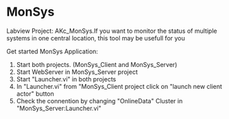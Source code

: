 # MonSys
Labview Project: AKc_MonSys.If you want to monitor the status of multiple systems in one central location, this tool may be usefull for you

Get started MonSys Application:
1. Start both projects. (MonSys_Client and MonSys_Server)
2. Start WebServer in MonSys_Server project
3. Start "Launcher.vi" in both projects
4. In "Launcher.vi" from "MonSys_Client project click on "launch new client actor" button
5. Check the connention by changing "OnlineData" Cluster in "MonSys_Server:Launcher.vi"
